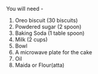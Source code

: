 You will need -
1) Oreo biscuit (30 biscuits)
2) Powdered sugar (2 spoon)
3) Baking Soda (1 table spoon)
4) Milk (2 cups)
5) Bowl
6) A microwave plate for the cake
7) Oil
8) Maida or Flour(atta)
